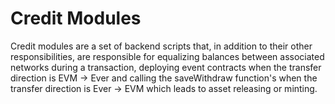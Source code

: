 # Credit Modules

Credit modules are a set of backend scripts that, in addition to their other responsibilities, are responsible for equalizing balances between associated networks during a transaction, deploying event contracts when the transfer direction is EVM -> Ever and calling the saveWithdraw function's when the transfer direction is Ever -> EVM which leads to asset releasing or minting.
